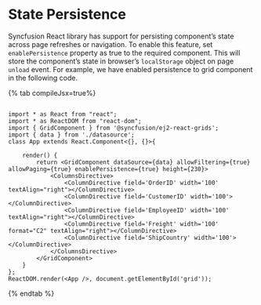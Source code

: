 # State Persistence

Syncfusion React library has support for persisting component’s state across page refreshes or
navigation. To enable this feature, set `enablePersistence` property as true to the required component.
This will store the component’s state in browser’s `localStorage` object on page `unload` event. For
example, we have enabled persistence to grid component in the following code.

{% tab compileJsx=true%}

```tsx

import * as React from "react";
import * as ReactDOM from "react-dom";
import { GridComponent } from '@syncfusion/ej2-react-grids';
import { data } from './datasource';
class App extends React.Component<{}, {}>{

    render() {
        return <GridComponent dataSource={data} allowFiltering={true} allowPaging={true} enablePersistence={true} height={230}>
            <ColumnsDirective>
                <ColumnDirective field='OrderID' width='100' textAlign="right"></ColumnDirective>
                <ColumnDirective field='CustomerID' width='100'></ColumnDirective>
                <ColumnDirective field='EmployeeID' width='100' textAlign="right"></ColumnDirective>
                <ColumnDirective field='Freight' width='100' format="C2" textAlign="right"></ColumnDirective>
                <ColumnDirective field='ShipCountry' width='100'></ColumnDirective>
            </ColumnsDirective>
        </GridComponent>
    }
};
ReactDOM.render(<App />, document.getElementById('grid'));

```

{% endtab %}